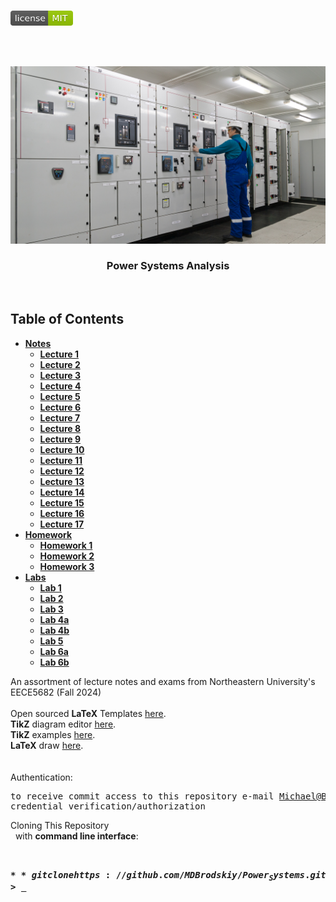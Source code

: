 <!-- PROJECT LOGO -->
<br />
<p align="left">
  <a href="https://github.com/MDBrodskiy/Power_Systems/tree/master/LICENSE">
    <img src="images/LicenseImage.svg" alt="license" width="100" height="24"></a>
</p>
<br/>
<br/>

<!-- BACKGROUND & TITLE -->
<p align="center">
  <a href="https://github.com/MDBrodskiy/Power_Systems">
    <img src="images/background.png" alt="background">
  </a>
  <h3 align="center">Power Systems Analysis</h3>
<br />
</p>

<!-- TABLE OF CONTENTS -->
## Table of Contents

* [**Notes**](https://github.com/MDBrodskiy/Power_Systems/tree/master/Notes/)
    * [**Lecture 1**](https://github.com/MDBrodskiy/Power_Systems/tree/master/Notes/Lecture1.pdf)
    * [**Lecture 2**](https://github.com/MDBrodskiy/Power_Systems/tree/master/Notes/Lecture2.pdf)
    * [**Lecture 3**](https://github.com/MDBrodskiy/Power_Systems/tree/master/Notes/Lecture3.pdf)
    * [**Lecture 4**](https://github.com/MDBrodskiy/Power_Systems/tree/master/Notes/Lecture4.pdf)
    * [**Lecture 5**](https://github.com/MDBrodskiy/Power_Systems/tree/master/Notes/Lecture5.pdf)
    * [**Lecture 6**](https://github.com/MDBrodskiy/Power_Systems/tree/master/Notes/Lecture6.pdf)
    * [**Lecture 7**](https://github.com/MDBrodskiy/Power_Systems/tree/master/Notes/Lecture7.pdf)
    * [**Lecture 8**](https://github.com/MDBrodskiy/Power_Systems/tree/master/Notes/Lecture8.pdf)
    * [**Lecture 9**](https://github.com/MDBrodskiy/Power_Systems/tree/master/Notes/Lecture9.pdf)
    * [**Lecture 10**](https://github.com/MDBrodskiy/Power_Systems/tree/master/Notes/Lecture10.pdf)
    * [**Lecture 11**](https://github.com/MDBrodskiy/Power_Systems/tree/master/Notes/Lecture11.pdf)
    * [**Lecture 12**](https://github.com/MDBrodskiy/Power_Systems/tree/master/Notes/Lecture12.pdf)
    * [**Lecture 13**](https://github.com/MDBrodskiy/Power_Systems/tree/master/Notes/Lecture13.pdf)
    * [**Lecture 14**](https://github.com/MDBrodskiy/Power_Systems/tree/master/Notes/Lecture14.pdf)
    * [**Lecture 15**](https://github.com/MDBrodskiy/Power_Systems/tree/master/Notes/Lecture15.pdf)
    * [**Lecture 16**](https://github.com/MDBrodskiy/Power_Systems/tree/master/Notes/Lecture16.pdf)
    * [**Lecture 17**](https://github.com/MDBrodskiy/Power_Systems/tree/master/Notes/Lecture17.pdf)
* [**Homework**](https://github.com/MDBrodskiy/Power_Systems/tree/master/Homework/)
    * [**Homework 1**](https://github.com/MDBrodskiy/Power_Systems/tree/master/Homework/Homework1.pdf)
    * [**Homework 2**](https://github.com/MDBrodskiy/Power_Systems/tree/master/Homework/Homework2.pdf)
    * [**Homework 3**](https://github.com/MDBrodskiy/Power_Systems/tree/master/Homework/Homework3.pdf)
* [**Labs**](https://github.com/MDBrodskiy/Power_Systems/tree/master/Labs/)
    * [**Lab 1**](https://github.com/MDBrodskiy/Power_Systems/tree/master/Labs/Lab1.pdf)
    * [**Lab 2**](https://github.com/MDBrodskiy/Power_Systems/tree/master/Labs/Lab2.pdf)
    * [**Lab 3**](https://github.com/MDBrodskiy/Power_Systems/tree/master/Labs/Lab3.pdf)
    * [**Lab 4a**](https://github.com/MDBrodskiy/Power_Systems/tree/master/Labs/Lab4a.pdf)
    * [**Lab 4b**](https://github.com/MDBrodskiy/Power_Systems/tree/master/Labs/Lab4b.pdf)
    * [**Lab 5**](https://github.com/MDBrodskiy/Power_Systems/tree/master/Labs/Lab5.pdf)
    * [**Lab 6a**](https://github.com/MDBrodskiy/Power_Systems/tree/master/Labs/Lab6a.pdf)
    * [**Lab 6b**](https://github.com/MDBrodskiy/Power_Systems/tree/master/Labs/Lab6b.pdf)

<!--
  * [**Chapter 1**](#Notes/Chapter\ 1)
* [**Exams**](#Exams)
* [**Projects**](#Projects)
-->


An assortment of lecture notes and exams from Northeastern University's EECE5682 (Fall 2024)
<br/> <br/> 
Open sourced **LaTeX** Templates [here](https://www.latextemplates.com/).
<br/>
**TikZ** diagram editor [here](https://www.mathcha.io/editor).
<br/>
**TikZ** examples [here](https://www.texample.net/tikz/example).
<br/>
**LaTeX** draw [here](https://www.latexdraw.com/).
<br/> <br/> <br/>
Authentication:   
    <pre>to receive commit access to this repository e-mail Michael@Brodskiy.com for credential verification/authorization</pre>

Cloning This Repository
</br>&nbsp;&nbsp;with **command line interface**:
    <pre>    
    **$** git clone https://github.com/MDBrodskiy/Power_Systems.git    
    **$** **>**  **_**
    </pre>
